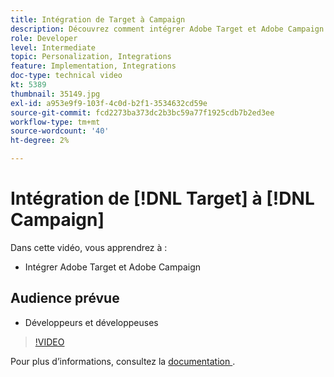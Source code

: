 ```yaml
---
title: Intégration de Target à Campaign
description: Découvrez comment intégrer Adobe Target et Adobe Campaign.
role: Developer
level: Intermediate
topic: Personalization, Integrations
feature: Implementation, Integrations
doc-type: technical video
kt: 5389
thumbnail: 35149.jpg
exl-id: a953e9f9-103f-4c0d-b2f1-3534632cd59e
source-git-commit: fcd2273ba373dc2b3bc59a77f1925cdb7b2ed3ee
workflow-type: tm+mt
source-wordcount: '40'
ht-degree: 2%

---
```


# Intégration de [!DNL Target] à [!DNL Campaign]

Dans cette vidéo, vous apprendrez à :

* Intégrer Adobe Target et Adobe Campaign

## Audience prévue

* Développeurs et développeuses

>[!VIDEO](https://video.tv.adobe.com/v/35149/?quality=12)

Pour plus d’informations, consultez la [ documentation ](https://experienceleague.adobe.com/docs/target/using/integrate/campaign-and-target.html?lang=en).
